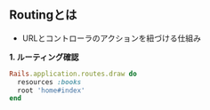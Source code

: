 ## Routingとは
- URLとコントローラのアクションを紐づける仕組み

**1. ルーティング確認**
```ruby
Rails.application.routes.draw do
  resources :books
  root 'home#index'
end
```